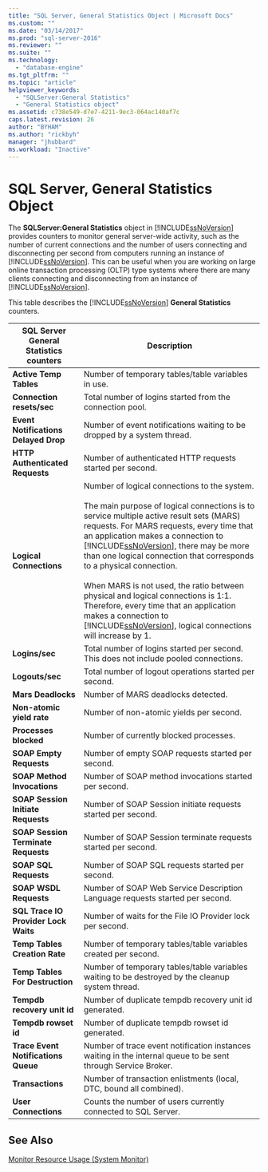 ```yaml
---
title: "SQL Server, General Statistics Object | Microsoft Docs"
ms.custom: ""
ms.date: "03/14/2017"
ms.prod: "sql-server-2016"
ms.reviewer: ""
ms.suite: ""
ms.technology: 
  - "database-engine"
ms.tgt_pltfrm: ""
ms.topic: "article"
helpviewer_keywords: 
  - "SQLServer:General Statistics"
  - "General Statistics object"
ms.assetid: c738e549-d7e7-4211-9ec3-064ac140af7c
caps.latest.revision: 26
author: "BYHAM"
ms.author: "rickbyh"
manager: "jhubbard"
ms.workload: "Inactive"
---
```

# SQL Server, General Statistics Object
  The **SQLServer:General Statistics** object in [!INCLUDE[ssNoVersion](../../includes/ssnoversion-md.md)] provides counters to monitor general server-wide activity, such as the number of current connections and the number of users connecting and disconnecting per second from computers running an instance of [!INCLUDE[ssNoVersion](../../includes/ssnoversion-md.md)]. This can be useful when you are working on large online transaction processing (OLTP) type systems where there are many clients connecting and disconnecting from an instance of [!INCLUDE[ssNoVersion](../../includes/ssnoversion-md.md)].  
  
 This table describes the [!INCLUDE[ssNoVersion](../../includes/ssnoversion-md.md)] **General Statistics** counters.  
  
|SQL Server General Statistics counters|Description|  
|--------------------------------------------|-----------------|  
|**Active Temp Tables**|Number of temporary tables/table variables in use.|  
|**Connection resets/sec**|Total number of logins started from the connection pool.|  
|**Event Notifications Delayed Drop**|Number of event notifications waiting to be dropped by a system thread.|  
|**HTTP Authenticated Requests**|Number of authenticated HTTP requests started per second.|  
|**Logical Connections**|Number of logical connections to the system.<br /><br /> The main purpose of logical connections is to service multiple active result sets (MARS) requests. For MARS requests, every time that an application makes a connection to [!INCLUDE[ssNoVersion](../../includes/ssnoversion-md.md)], there may be more than one logical connection that corresponds to a physical connection.<br /><br /> When MARS is not used, the ratio between physical and logical connections is 1:1. Therefore, every time that an application makes a connection to [!INCLUDE[ssNoVersion](../../includes/ssnoversion-md.md)], logical connections will increase by 1.|  
|**Logins/sec**|Total number of logins started per second. This does not include pooled connections.|  
|**Logouts/sec**|Total number of logout operations started per second.|  
|**Mars Deadlocks**|Number of MARS deadlocks detected.|  
|**Non-atomic yield rate**|Number of non-atomic yields per second.|  
|**Processes blocked**|Number of currently blocked processes.|  
|**SOAP Empty Requests**|Number of empty SOAP requests started per second.|  
|**SOAP Method Invocations**|Number of SOAP method invocations started per second.|  
|**SOAP Session Initiate Requests**|Number of SOAP Session initiate requests started per second.|  
|**SOAP Session Terminate Requests**|Number of SOAP Session terminate requests started per second.|  
|**SOAP SQL Requests**|Number of SOAP SQL requests started per second.|  
|**SOAP WSDL Requests**|Number of SOAP Web Service Description Language requests started per second.|  
|**SQL Trace IO Provider Lock Waits**|Number of waits for the File IO Provider lock per second.| 
|**Temp Tables Creation Rate**|Number of temporary tables/table variables created per second.|  
|**Temp Tables For Destruction**|Number of temporary tables/table variables waiting to be destroyed by the cleanup system thread.|  
|**Tempdb recovery unit id**|Number of duplicate tempdb recovery unit id generated.|
|**Tempdb rowset id**|Number of duplicate tempdb rowset id generated.| 
|**Trace Event Notifications Queue**|Number of trace event notification instances waiting in the internal queue to be sent through Service Broker.|  
|**Transactions**|Number of transaction enlistments (local, DTC, bound all combined).|  
|**User Connections**|Counts the number of users currently connected to SQL Server.|  
  
## See Also  
 [Monitor Resource Usage &#40;System Monitor&#41;](../../relational-databases/performance-monitor/monitor-resource-usage-system-monitor.md)  
  
  
